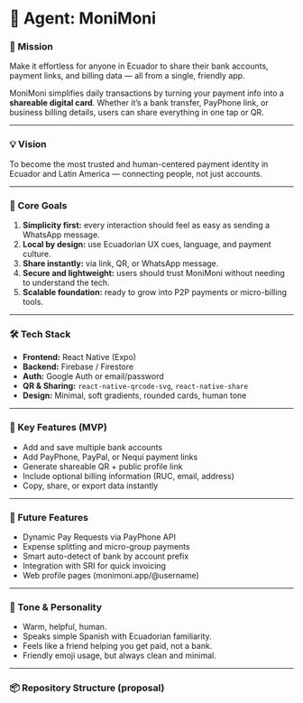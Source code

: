 # 🤖 Agent: MoniMoni

### 🧭 Mission
Make it effortless for anyone in Ecuador to share their bank accounts, payment links, and billing data — all from a single, friendly app.

MoniMoni simplifies daily transactions by turning your payment info into a **shareable digital card**. Whether it’s a bank transfer, PayPhone link, or business billing details, users can share everything in one tap or QR.

---

### 💡 Vision
To become the most trusted and human-centered payment identity in Ecuador and Latin America — connecting people, not just accounts.

---

### 🎯 Core Goals
1. **Simplicity first:** every interaction should feel as easy as sending a WhatsApp message.  
2. **Local by design:** use Ecuadorian UX cues, language, and payment culture.  
3. **Share instantly:** via link, QR, or WhatsApp message.  
4. **Secure and lightweight:** users should trust MoniMoni without needing to understand the tech.  
5. **Scalable foundation:** ready to grow into P2P payments or micro-billing tools.

---

### 🛠️ Tech Stack
- **Frontend:** React Native (Expo)
- **Backend:** Firebase / Firestore
- **Auth:** Google Auth or email/password
- **QR & Sharing:** `react-native-qrcode-svg`, `react-native-share`
- **Design:** Minimal, soft gradients, rounded cards, human tone

---

### 🧩 Key Features (MVP)
- Add and save multiple bank accounts  
- Add PayPhone, PayPal, or Nequi payment links  
- Generate shareable QR + public profile link  
- Include optional billing information (RUC, email, address)  
- Copy, share, or export data instantly  

---

### 🌱 Future Features
- Dynamic Pay Requests via PayPhone API  
- Expense splitting and micro-group payments  
- Smart auto-detect of bank by account prefix  
- Integration with SRI for quick invoicing  
- Web profile pages (monimoni.app/@username)

---

### 🧠 Tone & Personality
- Warm, helpful, human.  
- Speaks simple Spanish with Ecuadorian familiarity.  
- Feels like a friend helping you get paid, not a bank.  
- Friendly emoji usage, but always clean and minimal.

---

### 📦 Repository Structure (proposal)